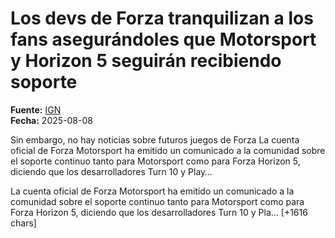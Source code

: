 # Los devs de Forza tranquilizan a los fans asegurándoles que Motorsport y Horizon 5 seguirán recibiendo soporte

**Fuente:** [IGN](https://es.ign.com/forza-motorsport/219783/news/los-devs-de-forza-tranquilizan-a-los-fans-asegurandoles-que-motorsport-y-horizon-5-seguiran-recibien)  
**Fecha:** 2025-08-08

Sin embargo, no hay noticias sobre futuros juegos de Forza
La cuenta oficial de Forza Motorsport ha emitido un comunicado a la comunidad sobre el soporte continuo tanto para Motorsport como para Forza Horizon 5, diciendo que los desarrolladores Turn 10 y Play…

La cuenta oficial de Forza Motorsport ha emitido un comunicado a la comunidad sobre el soporte continuo tanto para Motorsport como para Forza Horizon 5, diciendo que los desarrolladores Turn 10 y Pla… [+1616 chars]

